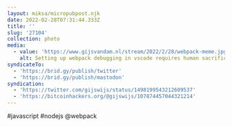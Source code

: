```yaml
---
layout: miksa/micropubpost.njk
date: 2022-02-28T07:31:44.333Z
title: ''
slug: '27104'
collection: photo
media:
  - value: 'https://www.gijsvandam.nl/stream/2022/2/28/webpack-meme.jpg'
    alt: Setting up webpack debugging in vscode requires human sacrifice
syndicateTo:
  - 'https://brid.gy/publish/twitter'
  - 'https://brid.gy/publish/mastodon'
syndication:
  - 'https://twitter.com/gijswijs/status/1498199543212609537'
  - 'https://bitcoinhackers.org/@gijswijs/107874457044321214'
---
```

#javascript #nodejs @webpack
